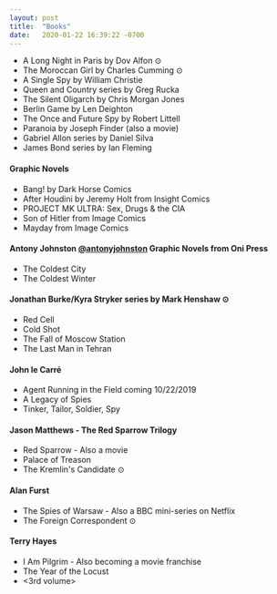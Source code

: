 ```yaml
---
layout: post
title:  "Books"
date:   2020-01-22 16:39:22 -0700
---
```


* A Long Night in Paris by Dov Alfon ⊙
* The Moroccan Girl by Charles Cumming ⊙
* A Single Spy by William Christie
* Queen and Country series by Greg Rucka
* The Silent Oligarch by Chris Morgan Jones
* Berlin Game by Len Deighton
* The Once and Future Spy by Robert Littell
* Paranoia by Joseph Finder (also a movie)
* Gabriel Allon series by Daniel Silva
* James Bond series by Ian Fleming

#### Graphic Novels
* Bang! by Dark Horse Comics
* After Houdini by Jeremy Holt from Insight Comics
* PROJECT MK ULTRA: Sex, Drugs & the CIA
* Son of Hitler from Image Comics
* Mayday from Image Comics

#### Antony Johnston [@antonyjohnston](https://twitter.com/AntonyJohnston) Graphic Novels from Oni Press
* The Coldest City
* The Coldest Winter

#### Jonathan Burke/Kyra Stryker series by Mark Henshaw ⊙
* Red Cell
* Cold Shot
* The Fall of Moscow Station
* The Last Man in Tehran

#### John le Carré
* Agent Running in the Field coming 10/22/2019
* A Legacy of Spies
* Tinker, Tailor, Soldier, Spy

#### Jason Matthews - The Red Sparrow Trilogy
* Red Sparrow - Also a movie
* Palace of Treason
* The Kremlin's Candidate ⊙

#### Alan Furst
* The Spies of Warsaw - Also a BBC mini-series on Netflix
* The Foreign Correspondent ⊙

#### Terry Hayes
* I Am Pilgrim - Also becoming a movie franchise
* The Year of the Locust
* <3rd volume>
